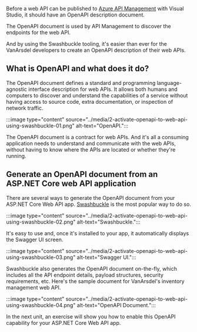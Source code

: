 Before a web API can be published to [Azure API Management][az apim] with Visual Studio, it should have an OpenAPI description document.

The OpenAPI document is used by API Management to discover the endpoints for the web API.

And by using the Swashbuckle tooling, it's easier than ever for the VanArsdel developers to create an OpenAPI description of their web APIs.

## What is OpenAPI and what does it do? ##

The OpenAPI document defines a standard and programming language-agnostic interface description for web APIs. It allows both humans and computers to discover and understand the capabilities of a service without having access to source code, extra documentation, or inspection of network traffic.

:::image type="content" source="../media/2-activate-openapi-to-web-api-using-swashbuckle-01.png" alt-text="OpenAPI.":::

The OpenAPI document is a contract for web APIs. And it's all a consuming application needs to understand and communicate with the web APIs, without having to know where the APIs are located or whether they're running.

## Generate an OpenAPI document from an ASP.NET Core web API application ##

There are several ways to generate the OpenAPI document from your ASP.NET Core Web API app. [Swashbuckle][swashbuckle] is the most popular way to do so.

:::image type="content" source="../media/2-activate-openapi-to-web-api-using-swashbuckle-02.png" alt-text="Swashbuckle.":::

It's easy to use and, once it's installed to your app, it automatically displays the Swagger UI screen.

:::image type="content" source="../media/2-activate-openapi-to-web-api-using-swashbuckle-03.png" alt-text="Swagger UI.":::

Swashbuckle also generates the OpenAPI document on-the-fly, which includes all the API endpoint details, payload structures, security requirements, etc. Here's the sample document for VanArsdel's inventory management web API.

:::image type="content" source="../media/2-activate-openapi-to-web-api-using-swashbuckle-04.png" alt-text="OpenAPI Document.":::

In the next unit, an exercise will show you how to enable this OpenAPI capability for your ASP.NET Core Web API app.

[az apim]: /azure/api-management/api-management-key-concepts
[swashbuckle]: https://github.com/domaindrivendev/Swashbuckle.AspNetCore